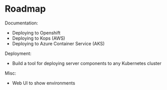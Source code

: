 Roadmap
=======

Documentation:

* Deploying to Openshift
* Deploying to Kops (AWS)
* Deploying to Azure Container Service (AKS)

Deployment:

* Build a tool for deploying server components to any Kubernetes cluster

Misc:

* Web UI to show environments

